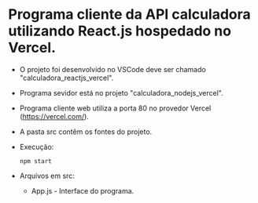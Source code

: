 # Programa cliente da API calculadora utilizando React.js hospedado no Vercel.

- O projeto foi desenvolvido no VSCode deve ser chamado "calculadora_reactjs_vercel".
- Programa sevidor está no projeto "calculadora_nodejs_vercel".
- Programa cliente web utiliza a porta 80 no provedor Vercel (https://vercel.com/).
- A pasta src contêm os fontes do projeto.

- Execução:    
   <pre><code>npm start</code></pre>

- Arquivos em src:
   - App.js - Interface do programa.